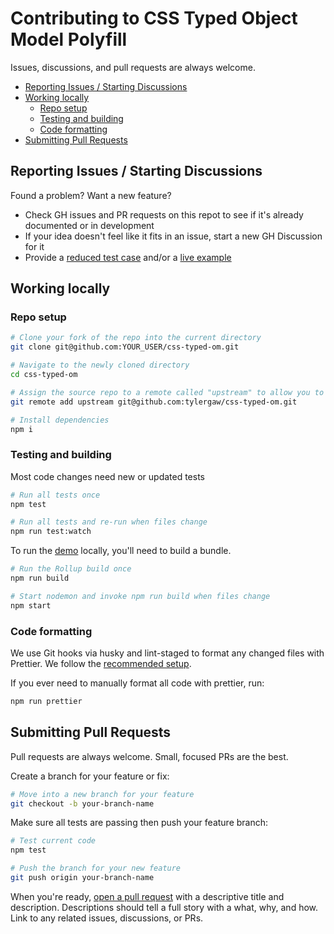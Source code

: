 # Contributing to CSS Typed Object Model Polyfill

Issues, discussions, and pull requests are always welcome.

- [Reporting Issues / Starting Discussions](#reporting-issues--starting-discussions)
- [Working locally](#working-locally)
  - [Repo setup](#repo-setup)
  - [Testing and building](#testing-and-building)
  - [Code formatting](#code-formatting)
- [Submitting Pull Requests](#submitting-pull-requests)

## Reporting Issues / Starting Discussions

Found a problem? Want a new feature?

- Check GH issues and PR requests on this repot to see if it's already documented or in development
- If your idea doesn't feel like it fits in an issue, start a new GH Discussion for it
- Provide a [reduced test case] and/or a [live example]

## Working locally

### Repo setup

```bash
# Clone your fork of the repo into the current directory
git clone git@github.com:YOUR_USER/css-typed-om.git

# Navigate to the newly cloned directory
cd css-typed-om

# Assign the source repo to a remote called "upstream" to allow you to sync changes and open pull requests
git remote add upstream git@github.com:tylergaw/css-typed-om.git

# Install dependencies
npm i
```

### Testing and building

Most code changes need new or updated tests

```bash
# Run all tests once
npm test

# Run all tests and re-run when files change
npm run test:watch
```

To run the [demo](demo) locally, you'll need to build a bundle.

```bash
# Run the Rollup build once
npm run build

# Start nodemon and invoke npm run build when files change
npm start
```

### Code formatting

We use Git hooks via husky and lint-staged to format any changed files with Prettier. We follow the [recommended setup](https://prettier.io/docs/en/install#git-hooks).

If you ever need to manually format all code with prettier, run:

```bash
npm run prettier
```

## Submitting Pull Requests

Pull requests are always welcome. Small, focused PRs are the best.

Create a branch for your feature or fix:

```bash
# Move into a new branch for your feature
git checkout -b your-branch-name
```

Make sure all tests are passing then push your feature branch:

```bash
# Test current code
npm test
```

```bash
# Push the branch for your new feature
git push origin your-branch-name
```

When you're ready, [open a pull request] with a descriptive title and description. Descriptions should tell a full story with a what, why, and how. Link to any related issues, discussions, or PRs.

[already been reported]: issues
[fork this project]: fork
[live example]: https://codepen.io/pen
[open a pull request]: https://help.github.com/articles/using-pull-requests/
[reduced test case]: https://css-tricks.com/reduced-test-cases/

